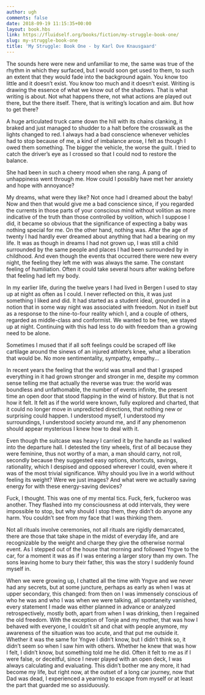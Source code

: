 ```yaml
---
author: ugh
comments: false
date: 2018-09-19 11:15:35+00:00
layout: book.hbs
link: https://fluidself.org/books/fiction/my-struggle-book-one/
slug: my-struggle-book-one
title: 'My Struggle: Book One - by Karl Ove Knausgaard'
---
```


The sounds here were new and unfamiliar to me, the same was true of the rhythm in which they surfaced, but I would soon get used to them, to such an extent that they would fade into the background again. You know too little and it doesn’t exist. You know too much and it doesn’t exist. Writing is drawing the essence of what we know out of the shadows. That is what writing is about. Not what happens there, not what actions are played out there, but the there itself. There, that is writing’s location and aim. But how to get there?

A huge articulated truck came down the hill with its chains clanking, it braked and just managed to shudder to a halt before the crosswalk as the lights changed to red. I always had a bad conscience whenever vehicles had to stop because of me, a kind of imbalance arose, I felt as though I owed them something. The bigger the vehicle, the worse the guilt. I tried to catch the driver’s eye as I crossed so that I could nod to restore the balance.

She had been in such a cheery mood when she rang. A pang of unhappiness went through me. How could I possibly have met her anxiety and hope with annoyance?

My dreams, what were they like? Not once had I dreamed about the baby! Now and then that would give me a bad conscience since, if you regarded the currents in those parts of your conscious mind without volition as more indicative of the truth than those controlled by volition, which I suppose I did, it became so obvious that the significance of expecting a baby was nothing special for me. On the other hand, nothing was. After the age of twenty I had hardly ever dreamed about anything that had a bearing on my life. It was as though in dreams I had not grown up, I was still a child surrounded by the same people and places I had been surrounded by in childhood. And even though the events that occurred there were new every night, the feeling they left me with was always the same. The constant feeling of humiliation. Often it could take several hours after waking before that feeling had left my body.

In my earlier life, during the twelve years I had lived in Bergen I used to stay up at night as often as I could. I never reflected on this, it was just something I liked and did. It had started as a student ideal, grounded in a notion that in some way night was associated with freedom. Not in itself but as a response to the nine-to-four reality which I, and a couple of others, regarded as middle-class and conformist. We wanted to be free, we stayed up at night. Continuing with this had less to do with freedom than a growing need to be alone.

Sometimes I mused that if all soft feelings could be scraped off like cartilage around the sinews of an injured athlete’s knee, what a liberation that would be. No more sentimentality, sympathy, empathy...

In recent years the feeling that the world was small and that I grasped everything in it had grown stronger and stronger in me, despite my common sense telling me that actually the reverse was true: the world was boundless and unfathomable, the number of events infinite, the present time an open door that stood flapping in the wind of history. But that is not how it felt. It felt as if the world were known, fully explored and charted, that it could no longer move in unpredicted directions, that nothing new or surprising could happen. I understood myself, I understood my surroundings, I understood society around me, and if any phenomenon should appear mysterious I knew how to deal with it.

Even though the suitcase was heavy I carried it by the handle as I walked into the departure hall. I detested the tiny wheels, first of all because they were feminine, thus not worthy of a man, a man should carry, not roll, secondly because they suggested easy options, shortcuts, savings, rationality, which I despised and opposed wherever I could, even where it was of the most trivial significance. Why should you live in a world without feeling its weight? Were we just images? And what were we actually saving energy for with these energy-saving devices?

Fuck, I thought. This was one of my mental tics. Fuck, ferk, fuckeroo was another. They flashed into my consciousness at odd intervals, they were impossible to stop, but why should I stop them, they didn’t do anyone any harm. You couldn’t see from my face that I was thinking them.

Not all rituals involve ceremonies, not all rituals are rigidly demarcated, there are those that take shape in the midst of everyday life, and are recognizable by the weight and charge they give the otherwise normal event. As I stepped out of the house that morning and followed Yngve to the car, for a moment it was as if I was entering a larger story than my own. The sons leaving home to bury their father, this was the story I suddenly found myself in.

When we were growing up, I chatted all the time with Yngve and we never had any secrets, but at some juncture, perhaps as early as when I was at upper secondary, this changed: from then on I was immensely conscious of who he was and who I was when we were talking, all spontaneity vanished, every statement I made was either planned in advance or analyzed retrospectively, mostly both, apart from when I was drinking, then I regained the old freedom. With the exception of Tonje and my mother, that was how I behaved with everyone, I couldn’t sit and chat with people anymore, my awareness of the situation was too acute, and that put me outside it. Whether it was the same for Yngve I didn’t know, but I didn’t think so, it didn’t seem so when I saw him with others. Whether he knew that was how I felt, I didn’t know, but something told me he did. Often it felt to me as if I were false, or deceitful, since I never played with an open deck, I was always calculating and evaluating. This didn’t bother me any more, it had become my life, but right now, at the outset of a long car journey, now that Dad was dead, I experienced a yearning to escape from myself or at least the part that guarded me so assiduously.
